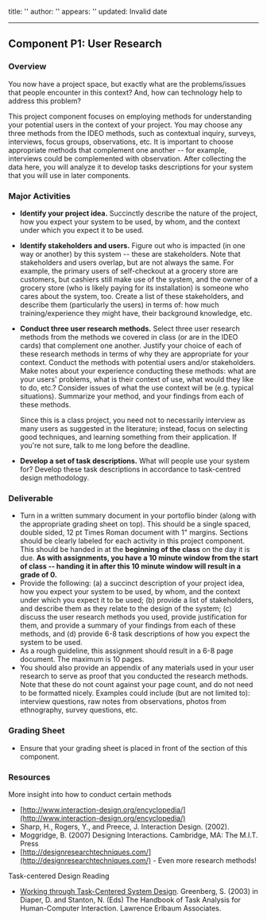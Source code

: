 title: ''
author: ''
appears: ''
updated: Invalid date

---

## Component P1: User Research

### Overview

You now have a project space, but exactly what are the problems/issues that people encounter in this context? And, how can technology help to address this problem?

This project component focuses on employing methods for understanding your potential users in the context of your project. You may choose any three methods from the IDEO methods, such as contextual inquiry, surveys, interviews, focus groups, observations, etc. It is important to choose appropriate methods that complement one another -- for example, interviews could be complemented with observation. After collecting the data here, you will analyze it to develop tasks descriptions for your system that you will use in later components.

### Major Activities

* **Identify your project idea.** Succinctly describe the nature of the project, how you expect your system to be used, by whom, and the context under which you expect it to be used.
* **Identify stakeholders and users.** Figure out who is impacted (in one way or another) by this system -- these are stakeholders. Note that stakeholders and users overlap, but are not always the same. For example, the primary users of self-checkout at a grocery store are customers, but cashiers still make use of the system, and the owner of a grocery store (who is likely paying for its installation) is someone who cares about the system, too. Create a list of these stakeholders, and describe them (particularly the users) in terms of: how much training/experience they might have, their background knowledge, etc.
* **Conduct three user research methods.** Select three user research methods from the methods we covered in class (or are in the IDEO cards) that complement one another. Justify your choice of each of these research methods in terms of why they are appropriate for your context. Conduct the methods with potential users and/or stakeholders. Make notes about your experience conducting these methods: what are your users' problems, what is their context of use, what would they like to do, etc.? Consider issues of what the use context will be (e.g. typical situations). Summarize your method, and your findings from each of these methods.

    Since this is a class project, you need not to necessarily interview as many users as suggested in the literature; instead, focus on selecting good techniques, and learning something from their application. If you're not sure, talk to me long before the deadline.

* **Develop a set of task descriptions.** What will people use your system for? Develop these task descriptions in accordance to task-centred design methodology.

### Deliverable

* Turn in a written summary document in your portoflio binder (along with the appropriate grading sheet on top). This should be a single spaced, double sided, 12 pt Times Roman document with 1" margins. Sections should be clearly labeled for each activity in this project component. This should be handed in at the **beginning of the class** on the day it is due. **As with assignments, you have a 10 minute window from the start of class -- handing it in after this 10 minute window will result in a grade of 0.**
* Provide the following: (a) a succinct description of your project idea, how you expect your system to be used, by whom, and the context under which you expect it to be used; (b) provide a list of stakeholders, and describe them as they relate to the design of the system; (c) discuss the user research methods you used, provide justification for them, and provide a summary of your findings from each of these methods, and (d) provide 6-8 task descriptions of how you expect the system to be used.
* As a rough guideline, this assignment should result in a 6-8 page document. The maximum is 10 pages.
* You should also provide an appendix of any materials used in your user research to serve as proof that you conducted the research methods. Note that these do not count against your page count, and do not need to be formatted nicely. Examples could include (but are not limited to): interview questions, raw notes from observations, photos from ethnography, survey questions, etc.

### Grading Sheet

* Ensure that your grading sheet is placed in front of the section of this component.

### Resources

More insight into how to conduct certain methods

* [http://www.interaction-design.org/encyclopedia/](http://www.interaction-design.org/encyclopedia/)
* Sharp, H., Rogers, Y., and Preece, J. Interaction Design. (2002).
* Moggridge, B. (2007) Designing Interactions. Cambridge, MA: The M.I.T. Press
* [http://designresearchtechniques.com/](http://designresearchtechniques.com/) - Even more research methods!

Task-centered Design Reading

* [Working through Task-Centered System Design](Teaching/481-reading-working-through-task-centered-system-design.pdf). Greenberg, S. (2003) in Diaper, D. and Stanton, N. (Eds) The Handbook of Task Analysis for Human-Computer Interaction. Lawrence Erlbaum Associates.
